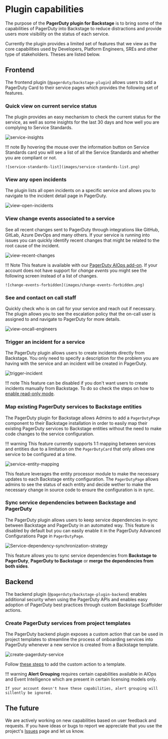 # Plugin capabilities

The purpose of the **PagerDuty plugin for Backstage** is to bring some of the capabilities of PagerDuty into Backstage to reduce distractions and provide users more visibility on the status of each service.

Currently the plugin provides a limited set of features that we view as the core capabilities used by Developers, Platform Engineers, SREs and other type of stakeholders. Theses are listed below.

## Frontend

The frontend plugin (`@pagerduty/backstage-plugin`) allows users to add a PagerDuty Card to their service pages which provides the following set of features.

### Quick view on current service status

The plugin provides an easy mechanism to check the current status for the service, as well as some insights for the last 30 days and how well you are complying to Service Standards.

![service-insights](images/service-insights.png)

!!! note
    By hovering the mouse over the information button on Service Standards card you will see a list of all the Service Standards and whether you are compliant or not.

    ![service-standards-list](images/service-standards-list.png)

### View any open incidents

The plugin lists all open incidents on a specific service and allows you to navigate to the incident detail page in PagerDuty.

![view-open-incidents](images/list-incidents.png)

### View change events associated to a service

See all recent changes sent to PagerDuty through integrations like GitHub, GitLab, Azure DevOps and many others. If your service is running into issues you can quickly identify recent changes that might be related to the root cause of the incident.

![view-recent-changes](images/view-recent-changes.png)

!!! Note
    This feature is available with our [PagerDuty AIOps add-on](https://support.pagerduty.com/docs/aiops). If your account does not have support for *change events* you might see the following screen instead of a list of changes.

    ![change-events-forbidden](images/change-events-forbidden.png)

### See and contact on call staff

Quickly check who is on call for your service and reach out if necessary. The plugin allows you to see the escalation policy that the on-call user is assigned to and navigate to PagerDuty for more details.

![view-oncall-engineers](images/view-oncall-engineers.png)

### Trigger an incident for a service

The PagerDuty plugin allows users to create incidents directly from Backstage. You only need to specify a description for the problem you are having with the service and an incident will be created in PagerDuty.

![trigger-incident](images/trigger-incident.png)

!!! note
    This feature can be disabled if you don't want users to create incidents manually from Backstage. To do so check the steps on how to [enable read-only mode](/backstage-plugin-docs/advanced/enable-read-only-mode/).

### Map existing PagerDuty services to Backstage entities

The PagerDuty plugin for Backstage allows Admins to add a `PagerDutyPage` component to their Backstage installation in order to easily map their existing PagerDuty services to Backstage entities without the need to make code changes to the service configuration.

!!! warning
    This feature currently supports 1:1 mapping between services and entities due to a limitation on the `PagerDutyCard` that only allows one service to be configured at a time.

![service-entity-mapping](images/service-entity-mapping.png)

This feature leverages the entity processor module to make the necessary updates to each Backstage entity configuration. The `PagerDutyPage` allows admins to see the status of each entity and decide wether to make the necessary change in source code to ensure the configuration is in sync.

### Sync service dependencies between Backstage and PagerDuty

The PagerDuty plugin allows users to keep service dependencies in-sync between Backstage and PagerDuty in an automated way. This feature is disabled by default but you can easily enable it in the PagerDuty Advanced Configurations Page in `PagerDutyPage`.

![Service-dependency-synchronization-strategy](images/dependency-sync-strategy.png)

This feature allows you to sync service dependencies from **Backstage to PagerDuty**, **PagerDuty to Backstage** or **merge the dependencies from both sides**.

## Backend

The backend plugin (`@pagerduty/backstage-plugin-backend`) enables additional security when using the PagerDuty APIs and enables easy adoption of PagerDuty best practices through custom Backstage Scaffolder actions.

### Create PagerDuty services from project templates

The PagerDuty backend plugin exposes a custom action that can be used in project templates to streamline the process of onboarding services into PagerDuty whenever a new service is created from a Backstage template.

![create-pagerduty-service](images/create-pagerduty-service.png)

Follow [these steps](../advanced/create-service-software-template) to add the custom action to a template.

!!! warning
    **Alert Grouping** requires certain capabilities available in AIOps and Event Intelligence which are present in certain licensing models only.

    If your account doesn't have these capabilities, alert grouping will sillently be ignored.

## The future

We are actively working on new capabilities based on user feedback and requests. If you have ideas or bugs to report we appreciate that you use the project's [Issues](https://github.com/PagerDuty/backstage-plugins/issues) page and let us know.
